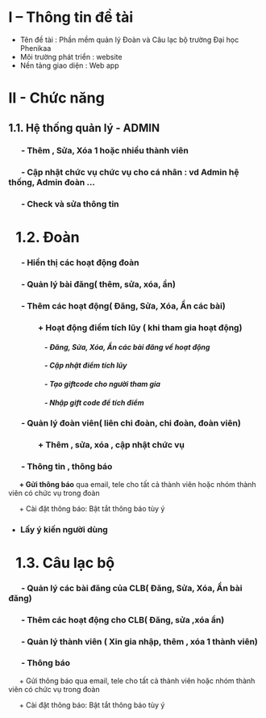 ﻿# **I – Thông tin đề tài**
- Tên đề tài : Phần mềm quản lý Đoàn và Câu lạc bộ trường Đại học Phenikaa
- Môi trường phát triển : website
- Nền tảng giao diện : Web app
# **II - Chức năng** 
## **1.1. Hệ thống quản lý - ADMIN**
### `	`- Thêm , Sửa, Xóa 1 hoặc nhiều thành viên 
### `	`- Cập nhật chức vụ chức vụ cho cá nhân : vd Admin hệ thống, Admin đoàn ...
### `	`- Check và sửa thông tin 
# ` `**1.2.	Đoàn** 
### `	`- Hiển thị các hoạt động đoàn
### `	`- Quản lý bài đăng( thêm, sửa, xóa, ẩn)
### `	`- Thêm các hoạt động( Đăng, Sửa, Xóa, Ẩn các bài)
### `		`+ Hoạt động điểm tích lũy ( khi tham gia hoạt động)
#### `			`*- Đăng, Sửa, Xóa, Ẩn các bài đăng về hoạt động*
#### `			`*- Cập nhật điểm tích lũy*
#### `			`*- Tạo giftcode cho người tham gia*			
#### `			`*- Nhập gift code để tích điểm*
### `	`- Quản lý đoàn viên( liên chi đoàn, chi đoàn, đoàn viên)
### `		`+ Thêm , sửa, xóa , cập nhật chức vụ 
### `	`- Thông tin , thông báo
`	`**+ Gửi thông báo** qua email, tele cho tất cả thành viên hoặc nhóm thành viên có chức vụ trong đoàn

`	`+ Cài đặt thông báo: Bật tắt thông báo tùy ý
- ### Lấy ý kiến người dùng
# ` `**1.3.	Câu lạc bộ** 
### `	`- Quản lý các bài đăng của CLB( Đăng, Sửa, Xóa, Ẩn bài đăng)
### `	`- Thêm các hoạt động cho CLB( Đăng, sửa ,xóa ẩn)
### `	`- Quản lý thành viên ( Xin gia nhập, thêm , xóa 1 thành viên)
### `	`- Thông báo 
`	`+ Gửi thông báo qua email, tele cho tất cả thành viên hoặc nhóm thành viên có chức vụ trong đoàn

`	`+ Cài đặt thông báo: Bật tắt thông báo tùy ý
###	
